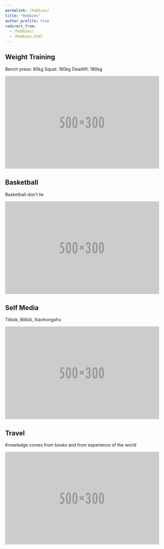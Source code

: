 ```yaml
---
permalink: /hobbies/
title: "Hobbies"
author_profile: true
redirect_from: 
  - /hobbies/
  - /hobbies.html
---
```




## Weight Training

Bench press: 90kg Squat: 160kg Deadlift: 180kg

![这是图片](/images/500x300.png "Magic Gardens")

## Basketball

Basketball don't lie

![这是图片](/images/500x300.png "Magic Gardens")

## Self Media

Tiktok, Bilibili, Xiaohongshu

![这是图片](/images/500x300.png "Magic Gardens")

## Travel

Knowledge comes from books and from experience of the world

![这是图片](/images/500x300.png "Magic Gardens")

